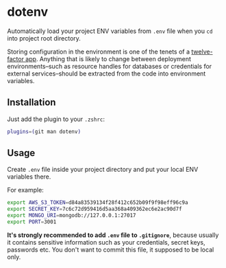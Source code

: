 # dotenv

Automatically load your project ENV variables from `.env` file when you `cd` into project root directory.

Storing configuration in the environment is one of the tenets of a [twelve-factor app](http://www.12factor.net). Anything that is likely to change between deployment environments–such as resource handles for databases or credentials for external services–should be extracted from the code into environment variables.

## Installation

Just add the plugin to your `.zshrc`:

```sh
plugins=(git man dotenv)
```

## Usage

Create `.env` file inside your project directory and put your local ENV variables there.

For example:
```sh
export AWS_S3_TOKEN=d84a83539134f28f412c652b09f9f98eff96c9a
export SECRET_KEY=7c6c72d959416d5aa368a409362ec6e2ac90d7f
export MONGO_URI=mongodb://127.0.0.1:27017
export PORT=3001
```

**It's strongly recommended to add `.env` file to `.gitignore`**, because usually it contains sensitive information such as your credentials, secret keys, passwords etc. You don't want to commit this file, it supposed to be local only.
